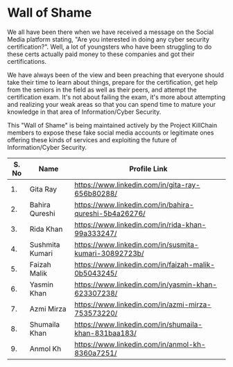 # Wall of Shame

We all have been there when we have received a message on the Social Media platform stating, "Are you interested in doing any cyber security certification?". Well, a lot of youngsters who have been struggling to do these certs actually paid money to these companies and got their certifications. 

We have always been of the view and been preaching that everyone should take their time to learn about things, prepare for the certification, get help from the seniors in the field as well as their peers, and attempt the certification exam. It's not about failing the exam, it's more about attempting and realizing your weak areas so that you can spend time to mature your knowledge in that area of Information/Cyber Security.

This "Wall of Shame" is being maintained actively by the Project KillChain members to expose these fake social media accounts or legitimate ones offering these kinds of services and exploiting the future of Information/Cyber Security.

| S. No        | Name            | Profile Link | 
| -------      | --------------  | -----------  | 
| 1.           |  Gita Ray       | https://www.linkedin.com/in/gita-ray-656b80288/  | 
| 2.           |  Bahira Qureshi  | https://www.linkedin.com/in/bahira-qureshi-5b4a26276/  |
| 3.          |   Rida Khan      |  https://www.linkedin.com/in/rida-khan-99a333247/  |
| 4.          | Sushmita Kumari    | https://www.linkedin.com/in/susmita-kumari-30892723b/  |
| 5.          | Faizah Malik    | https://www.linkedin.com/in/faizah-malik-0b5043245/  |
| 6.          | Yasmin Khan      | https://www.linkedin.com/in/yasmin-khan-623307238/  |
| 7.          | Azmi Mirza      | https://www.linkedin.com/in/azmi-mirza-753573220/  |
| 8.          | Shumaila Khan    | https://www.linkedin.com/in/shumaila-khan-831baa183/ | 
| 9.          | Anmol Kh      | https://www.linkedin.com/in/anmol-kh-8360a7251/ |
